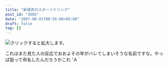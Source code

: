 ```yaml
---
title: "新発売のスポーツドリンク"
post_id: "3605"
date: "2007-08-01T00:56:00+09:00"
draft: false
tag: []
---
```



![クリックすると拡大します。](https://danmaq.com/image/mixi/2007/515907884_32_s.jpg)

これはまた見た人の反応でおおよその年がバレてしまいそうな名前ですな。やっぱ狙って命名したんだろうかこれ 'Ａ｀
